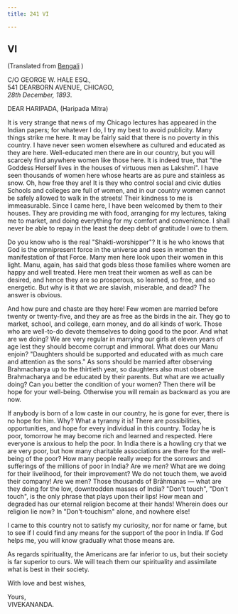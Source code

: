 ```yaml
---
title: 241 VI

---
```

  

  


## VI

(Translated from [Bengali](b6076e5006.htm) )

C/O GEORGE W. HALE ESQ.,  
541 DEARBORN AVENUE, CHICAGO,  
*28th December, 1893*.

DEAR HARIPADA, (Haripada Mitra)

It is very strange that news of my Chicago lectures has appeared in the
Indian papers; for whatever I do, I try my best to avoid publicity. Many
things strike me here. It may be fairly said that there is no poverty in
this country. I have never seen women elsewhere as cultured and educated
as they are here. Well-educated men there are in our country, but you
will scarcely find anywhere women like those here. It is indeed true,
that "the Goddess Herself lives in the houses of virtuous men as
Lakshmi".  I have seen thousands of women here whose hearts are as pure
and stainless as snow. Oh, how free they are! It is they who control
social and civic duties Schools and colleges are full of women, and in
our country women cannot be safely allowed to walk in the streets! Their
kindness to me is immeasurable. Since I came here, I have been welcomed
by them to their houses. They are providing me with food, arranging for
my lectures, taking me to market, and doing everything for my comfort
and convenience. I shall never be able to repay in the least the deep
debt of gratitude I owe to them.

Do you know who is the real "Shakti-worshipper"? It is he who knows that
God is the omnipresent force in the universe and sees in women the
manifestation of that Force. Many men here look upon their women in this
light. Manu, again, has said that gods bless those families where women
are happy and well treated. Here men treat their women as well as can be
desired, and hence they are so prosperous, so learned, so free, and so
energetic. But why is it that we are slavish, miserable, and dead? The
answer is obvious.

And how pure and chaste are they here! Few women are married before
twenty or twenty-five, and they are as free as the birds in the air.
They go to market, school, and college, earn money, and do all kinds of
work. Those who are well-to-do devote themselves to doing good to the
poor. And what are we doing? We are very regular in marrying our girls
at eleven years of age lest they should become corrupt and immoral. What
does our Manu enjoin? "Daughters should be supported and educated with
as much care and attention as the sons." As sons should be married after
observing Brahmacharya up to the thirtieth year, so daughters also must
observe Brahmacharya and be educated by their parents. But what are we
actually doing? Can you better the condition of your women? Then there
will be hope for your well-being. Otherwise you will remain as backward
as you are now.

If anybody is born of a low caste in our country, he is gone for ever,
there is no hope for him. Why? What a tyranny it is! There are
possibilities, opportunities, and hope for every individual in this
country. Today he is poor, tomorrow he may become rich and learned and
respected. Here everyone is anxious to help the poor. In India there is
a howling cry that we are very poor, but how many charitable
associations are there for the well-being of the poor? How many people
really weep for the sorrows and sufferings of the millions of poor in
India? Are we *men*? What are we doing for their livelihood, for their
improvement? We do not touch them, we avoid their company! Are we men?
Those thousands of Brāhmanas — what are they doing for the low,
downtrodden masses of India? "Don't touch", "Don't touch", is the only
phrase that plays upon their lips! How mean and degraded has our eternal
religion become at their hands! Wherein does our religion lie now? In
"Don't-touchism" alone, and nowhere else!

I came to this country not to satisfy my curiosity, nor for name or
fame, but to see if I could find any means for the support of the poor
in India. If God helps me, you will know gradually what those means are.

As regards spirituality, the Americans are far inferior to us, but their
society is far superior to ours. We will teach them our spirituality and
assimilate what is best in their society.

With love and best wishes,

Yours,  
VIVEKANANDA.